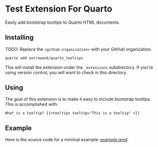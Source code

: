 # Test Extension For Quarto

Easily add bootstrap tooltips to Quarto HTML documents.

## Installing

_TODO_: Replace the `<github-organization>` with your GitHub organization.

```bash
quarto add astrowonk/quarto_tooltips
```

This will install the extension under the `_extensions` subdirectory.
If you're using version control, you will want to check in this directory.

## Using

The goal of this extension is to make it easy to include bootstrap tooltips. This is accomplished with:

```{shortcodes=false}
What is a tooltip? {{<tooltips tooltip="This is a tooltip" >}}
```

## Example

Here is the source code for a minimal example: [example.qmd](example.qmd).
